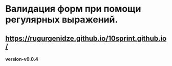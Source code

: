 # Валидация форм при помощи регулярных выражений.
## https://rugurgenidze.github.io/10sprint.github.io/
#### version-v0.0.4

